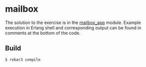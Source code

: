 mailbox
=====

The solution to the exercise is in the [mailbox_app](https://github.com/Laymer/concurrent-programming-in-erlang/blob/master/Week1/mailbox/src/mailbox_app.erl)
module. Example execution in Erlang shell and corresponding output can be found in comments at the bottom of the code.

Build
-----

    $ rebar3 compile

